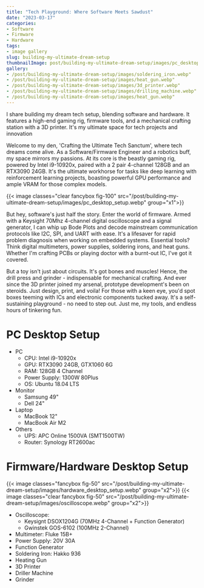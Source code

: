 ```yaml
---
title: "Tech Playground: Where Software Meets Sawdust"
date: "2023-03-17"
categories:
- Software
- Firmware
- Hardware
tags:
- image gallery
slug: building-my-ultimate-dream-setup
thumbnailImage: post/building-my-ultimate-dream-setup/images/pc_desktop_setup.webp
gallery:
- /post/building-my-ultimate-dream-setup/images/soldering_iron.webp"
- /post/building-my-ultimate-dream-setup/images/heat_gun.webp"
- /post/building-my-ultimate-dream-setup/images/3d_printer.webp"
- /post/building-my-ultimate-dream-setup/images/drilling_machine.webp"
- /post/building-my-ultimate-dream-setup/images/heat_gun.webp"
---
```

<!-- for peek -->
I share building my dream tech setup, blending software and hardware. It features a high-end 
gaming rig, firmware tools, and a mechanical crafting station with a 3D printer. It's my ultimate 
space for tech projects and innovation

<!--more-->
Welcome to my den, 'Crafting the Ultimate Tech Sanctum', where tech dreams come alive. As a 
Software/Firmware Engineer and a robotics buff, my space mirrors my passions. At its core is the 
beastly gaming rig, powered by Intel i9-10920x, paired with a 2 pair 4-channel 128GB and an RTX3090 
24GB. It's the ultimate workhorse for tasks like deep learning with reinforcement learning projects, 
boasting powerful GPU performance and ample VRAM for those complex models.

{{< image classes="clear fancybox fig-100" src="/post/building-my-ultimate-dream-setup/images/pc_desktop_setup.webp" group="x1">}}

But hey, software's just half the story. Enter the world of firmware. Armed with a Keysight 70Mhz 
4-channel digital oscilloscope and a signal generator, I can whip up Bode Plots and decode 
mainstream communication protocols like I2C, SPI, and UART with ease. It's a lifesaver for rapid 
problem diagnosis when working on embedded systems. Essential tools? Think digital multimeters, 
power supplies, soldering irons, and heat guns. Whether I'm crafting PCBs or playing doctor with a 
burnt-out IC, I've got it covered.

But a toy isn't just about circuits. It's got bones and muscles! Hence, the drill press and 
grinder - indispensable for mechanical crafting. And ever since the 3D printer joined my arsenal, 
prototype development's been on steroids. Just design, print, and voila! For those with a keen eye, 
you'd spot boxes teeming with ICs and electronic components tucked away. It's a self-sustaining 
playground - no need to step out. Just me, my tools, and endless hours of tinkering fun.


# PC Desktop Setup
- PC
  - CPU: Intel i9-10920x
  - GPU: RTX3090 24GB, GTX1060 6G
  - RAM: 128GB 4 Channel
  - Power Supply: 1300W 80Plus
  - OS: Ubuntu 18.04 LTS
- Monitor
  - Samsung 49"
  - Dell 24"
- Laptop
  - MacBook 12"
  - MacBook Air M2
- Others
  - UPS: APC Online 1500VA (SMT1500TW)
  - Router: Synology RT2600ac 

# Firmware/Hardware Desktop Setup
{{< image classes="fancybox fig-50" src="/post/building-my-ultimate-dream-setup/images/hardware_desktop_setup.webp" group="x2">}}
{{< image classes="clear fancybox fig-50" src="/post/building-my-ultimate-dream-setup/images/oscilloscope.webp" group="x2">}}
- Oscilloscope:
  - Keysignt DSOX1204G (70MHz 4-Channel + Function Generator)
  - Gwinstek GOS-6102 (100MHz 2-Channel)
- Multimeter: Fluke 15B+
- Power Supply: 20V 30A
- Function Generator
- Soldering Iron: Hakko 936 
- Heating Gun
- 3D Printer
- Driller Machine
- Grinder
